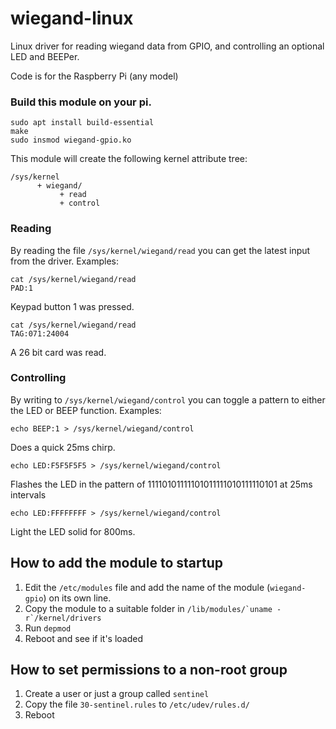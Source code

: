 wiegand-linux
=============

Linux driver for reading wiegand data from GPIO, and controlling an optional LED and BEEPer.

Code is for the Raspberry Pi (any model)

### Build this module on your pi.  
```
sudo apt install build-essential
make
sudo insmod wiegand-gpio.ko
```

This module will create the following kernel attribute tree:

```
/sys/kernel
      + wiegand/
           + read 
           + control
```
	       
	       
### Reading
By reading the file `/sys/kernel/wiegand/read` you can get the latest input from the driver.  Examples:

```
cat /sys/kernel/wiegand/read
PAD:1	       
```
Keypad button 1 was pressed.

```
cat /sys/kernel/wiegand/read
TAG:071:24004
```
A 26 bit card was read.

### Controlling
By writing to `/sys/kernel/wiegand/control` you can toggle a pattern to either the LED or BEEP function.  Examples:

```
echo BEEP:1 > /sys/kernel/wiegand/control
```
Does a quick 25ms chirp.

```
echo LED:F5F5F5F5 > /sys/kernel/wiegand/control
```
Flashes the LED in the pattern of 11110101111101011111010111110101 at 25ms intervals

```
echo LED:FFFFFFFF > /sys/kernel/wiegand/control
```
Light the LED solid for 800ms.


## How to add the module to startup
 
1. Edit the `/etc/modules` file and add the name of the module (`wiegand-gpio`) on its own line.
1. Copy the module to a suitable folder in ```/lib/modules/`uname -r`/kernel/drivers``` 
1. Run `depmod`
1. Reboot and see if it's loaded


## How to set permissions to a non-root group
1. Create a user or just a group called `sentinel`
1. Copy the file `30-sentinel.rules` to `/etc/udev/rules.d/`
1. Reboot
